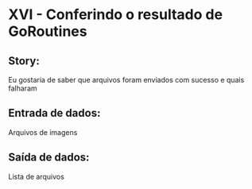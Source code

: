 # XVI - Conferindo o resultado de GoRoutines

## Story:   
Eu gostaria de saber que arquivos foram enviados com sucesso e quais falharam      
   
## Entrada de dados:    
Arquivos de imagens   

## Saída de dados:   
Lista de arquivos